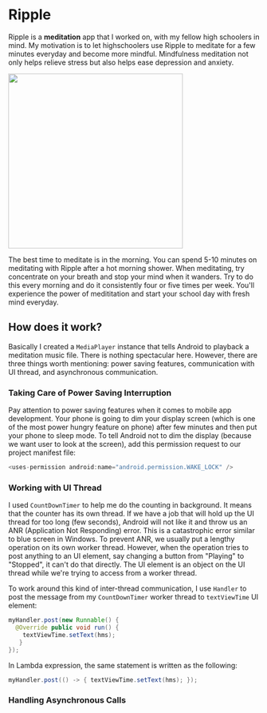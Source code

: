 # Ripple

Ripple is a **meditation** app that I worked on, with my fellow high schoolers in mind.  My motivation is to let highschoolers use Ripple to meditate for a few minutes everyday and become more mindful. Mindfulness meditation not only helps relieve stress but also helps ease depression and anxiety.  

<img src="https://cdn.mindful.org/Meditation_Goleman.jpg" width="350">

The best time to meditate is in the morning.  You can spend 5-10 minutes on meditating with Ripple after a hot morning shower.  When meditating, try concentrate on your breath and stop your mind when it wanders.  Try to do this every morning and do it consistently four or five times per week. You'll experience the power of medititation and start your school day with fresh mind everyday.

## How does it work?

Basically I created a `MediaPlayer` instance that tells Android to playback a meditation music file.  There is nothing spectacular here.  However, there are three things worth mentioning: power saving features, communication with UI thread, and asynchronous communication.

### Taking Care of Power Saving Interruption

Pay attention to power saving features when it comes to mobile app development.  Your phone is going to dim your display screen (which is one of the most power hungry feature on phone) after few minutes and then put your phone to sleep mode.  To tell Android not to dim the display (because we want user to look at the screen), add this permission request to our project manifest file:

```java
<uses-permission android:name="android.permission.WAKE_LOCK" />
```

### Working with UI Thread

I used `CountDownTimer` to help me do the counting in background.  It means that the counter has its own thread.  If we have a job that will hold up the UI thread for too long (few seconds), Android will not like it and throw us an ANR (Application Not Responding) error.  This is a catastrophic error similar to blue screen in Windows. To prevent ANR, we usually put a lengthy operation on its own worker thread.  However,  when the operation tries to post anything to an UI element, say changing a button from "Playing" to "Stopped", it can't do that directly.  The UI element is an object on the UI thread while we're trying to access from a worker thread.

To work around this kind of inter-thread communication, I use `Handler` to post the message from my `CountDownTimer` worker thread to `textViewTime` UI element:

```java
myHandler.post(new Runnable() {
  @Override public void run() {
    textViewTime.setText(hms);                    
   }
});
```

In Lambda expression, the same statement is written as the following:

```java
myHandler.post(() -> { textViewTime.setText(hms); });
```


### Handling Asynchronous Calls



